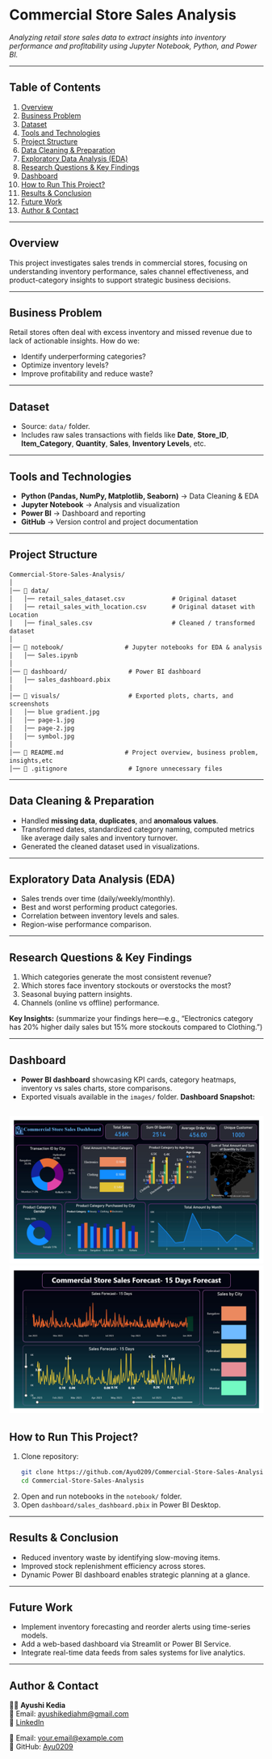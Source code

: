# Commercial Store Sales Analysis

_Analyzing retail store sales data to extract insights into inventory performance and profitability using Jupyter Notebook, Python, and Power BI._

---

## Table of Contents
1. [Overview](#overview)  
2. [Business Problem](#business-problem)  
3. [Dataset](#dataset)  
4. [Tools and Technologies](#tools-and-technologies)  
5. [Project Structure](#project-structure)  
6. [Data Cleaning & Preparation](#data-cleaning--preparation)  
7. [Exploratory Data Analysis (EDA)](#exploratory-data-analysis-eda)  
8. [Research Questions & Key Findings](#research-questions--key-findings)  
9. [Dashboard](#dashboard)  
10. [How to Run This Project?](#how-to-run-this-project)  
11. [Results & Conclusion](#results--conclusion)  
12. [Future Work](#future-work)  
13. [Author & Contact](#author--contact)

---

## Overview
This project investigates sales trends in commercial stores, focusing on understanding inventory performance, sales channel effectiveness, and product-category insights to support strategic business decisions.

---

## Business Problem
Retail stores often deal with excess inventory and missed revenue due to lack of actionable insights. How do we:
- Identify underperforming categories?
- Optimize inventory levels?
- Improve profitability and reduce waste?

---

## Dataset
- Source: `data/` folder.  
- Includes raw sales transactions with fields like **Date**, **Store_ID**, **Item_Category**, **Quantity**, **Sales**, **Inventory Levels**, etc.

---

## Tools and Technologies
- **Python (Pandas, NumPy, Matplotlib, Seaborn)** → Data Cleaning & EDA  
- **Jupyter Notebook** → Analysis and visualization  
- **Power BI** → Dashboard and reporting  
- **GitHub** → Version control and project documentation

---

## Project Structure
```
Commercial-Store-Sales-Analysis/
│
│── 📂 data/                         
│   │── retail_sales_dataset.csv             # Original dataset
│   │── retail_sales_with_location.csv       # Original dataset with Location
│   │── final_sales.csv                      # Cleaned / transformed dataset
│
│── 📂 notebook/                 # Jupyter notebooks for EDA & analysis
│   │── Sales.ipynb
│
│── 📂 dashboard/                 # Power BI dashboard
│   │── sales_dashboard.pbix
│
│── 📂 visuals/                   # Exported plots, charts, and screenshots
│   │── blue gradient.jpg
│   │── page-1.jpg
│   │── page-2.jpg
│   │── symbol.jpg
│
│── 📄 README.md                 # Project overview, business problem, insights,etc
│── 📄 .gitignore                 # Ignore unnecessary files
```

---

## Data Cleaning & Preparation
- Handled **missing data**, **duplicates**, and **anomalous values**.  
- Transformed dates, standardized category naming, computed metrics like average daily sales and inventory turnover.  
- Generated the cleaned dataset used in visualizations.

---

## Exploratory Data Analysis (EDA)
- Sales trends over time (daily/weekly/monthly).  
- Best and worst performing product categories.  
- Correlation between inventory levels and sales.  
- Region-wise performance comparison.

---

## Research Questions & Key Findings
1. Which categories generate the most consistent revenue?  
2. Which stores face inventory stockouts or overstocks the most?  
3. Seasonal buying pattern insights.  
4. Channels (online vs offline) performance.  

**Key Insights:** (summarize your findings here—e.g., “Electronics category has 20% higher daily sales but 15% more stockouts compared to Clothing.”)

---

## Dashboard
- **Power BI dashboard** showcasing KPI cards, category heatmaps, inventory vs sales charts, store comparisons.  
- Exported visuals available in the `images/` folder.
   **Dashboard Snapshot:**  

![Page-1](https://github.com/Ayu0209/Commercial-Store-Sales-Analysis/blob/main/images/page-1.jpg)  
![Page-2](https://github.com/Ayu0209/Commercial-Store-Sales-Analysis/blob/main/images/page-2.jpg)  
---

## How to Run This Project?
1. Clone repository:  
   ```bash
   git clone https://github.com/Ayu0209/Commercial-Store-Sales-Analysis.git
   cd Commercial-Store-Sales-Analysis
   ```  
2. Open and run notebooks in the `notebook/` folder.  
3. Open `dashboard/sales_dashboard.pbix` in Power BI Desktop.

---

## Results & Conclusion
- Reduced inventory waste by identifying slow-moving items.  
- Improved stock replenishment efficiency across stores.  
- Dynamic Power BI dashboard enables strategic planning at a glance.

---

## Future Work
- Implement inventory forecasting and reorder alerts using time-series models.  
- Add a web-based dashboard via Streamlit or Power BI Service.  
- Integrate real-time data feeds from sales systems for live analytics.

---

## Author & Contact  
👩‍💻 **Ayushi Kedia**    
📧 Email: ayushikediahm@gmail.com    
🔗 [LinkedIn](https://www.linkedin.com/in/ayushi-kedia-81bb7520b/)  

📧 Email: your.email@example.com  
🔗 GitHub: [Ayu0209](https://github.com/Ayu0209)
